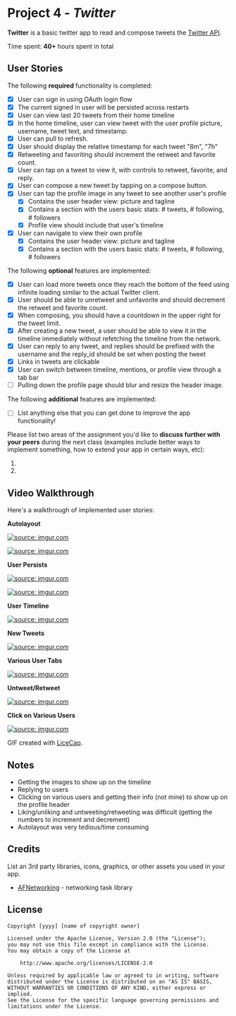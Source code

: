 # Project 4 - *Twitter*

**Twitter** is a basic twitter app to read and compose tweets the [Twitter API](https://apps.twitter.com/).

Time spent: **40+** hours spent in total

## User Stories

The following **required** functionality is completed:

- [x] User can sign in using OAuth login flow
- [x] The current signed in user will be persisted across restarts
- [x] User can view last 20 tweets from their home timeline
- [x] In the home timeline, user can view tweet with the user profile picture, username, tweet text, and timestamp.
- [x] User can pull to refresh.
- [x] User should display the relative timestamp for each tweet "8m", "7h"
- [x] Retweeting and favoriting should increment the retweet and favorite count.
- [x] User can tap on a tweet to view it, with controls to retweet, favorite, and reply.
- [x] User can compose a new tweet by tapping on a compose button.
- [x] User can tap the profile image in any tweet to see another user's profile
   - [x] Contains the user header view: picture and tagline
   - [x] Contains a section with the users basic stats: # tweets, # following, # followers
   - [x] Profile view should include that user's timeline
- [x] User can navigate to view their own profile
   - [x] Contains the user header view: picture and tagline
   - [x] Contains a section with the users basic stats: # tweets, # following, # followers

The following **optional** features are implemented:

- [x] User can load more tweets once they reach the bottom of the feed using infinite loading similar to the actual Twitter client.
- [x] User should be able to unretweet and unfavorite and should decrement the retweet and favorite count.
- [x] When composing, you should have a countdown in the upper right for the tweet limit.
- [x] After creating a new tweet, a user should be able to view it in the timeline immediately without refetching the timeline from the network.
- [x] User can reply to any tweet, and replies should be prefixed with the username and the reply_id should be set when posting the tweet
- [x] Links in tweets are clickable
- [x] User can switch between timeline, mentions, or profile view through a tab bar
- [ ] Pulling down the profile page should blur and resize the header image.

The following **additional** features are implemented:

- [ ] List anything else that you can get done to improve the app functionality!

Please list two areas of the assignment you'd like to **discuss further with your peers** during the next class (examples include better ways to implement something, how to extend your app in certain ways, etc):

1.
2.

## Video Walkthrough

Here's a walkthrough of implemented user stories:

**Autolayout**

<a href="http://imgur.com/Z8YzdAE"><img src="http://imgur.com/Z8YzdAE.gif" title="source: imgur.com" /></a>

<a href="http://imgur.com/UnBHl1N"><img src="http://imgur.com/UnBHl1N.gif" title="source: imgur.com" /></a>

**User Persists**

<a href="http://imgur.com/tz5uE5N"><img src="http://imgur.com/tz5uE5N.gif" title="source: imgur.com" /></a>

<a href="http://imgur.com/4E8vTu8"><img src="http://imgur.com/4E8vTu8.gif" title="source: imgur.com" /></a>

**User Timeline**

<a href="http://imgur.com/UPRGfY4"><img src="http://imgur.com/UPRGfY4.gif" title="source: imgur.com" /></a>

**New Tweets**

<a href="http://imgur.com/eBAqwyK"><img src="http://imgur.com/eBAqwyK.gif" title="source: imgur.com" /></a>

**Various User Tabs**

<a href="http://imgur.com/dqk45nO"><img src="http://imgur.com/dqk45nO.gif" title="source: imgur.com" /></a>

**Untweet/Retweet**

<a href="http://imgur.com/yY7OdGR"><img src="http://imgur.com/yY7OdGR.gif" title="source: imgur.com" /></a>

**Click on Various Users**

<a href="http://imgur.com/LSbCiwX"><img src="http://imgur.com/LSbCiwX.gif" title="source: imgur.com" /></a>

GIF created with [LiceCap](http://www.cockos.com/licecap/).

## Notes

- Getting the images to show up on the timeline
- Replying to users
- Clicking on various users and getting their info (not mine) to show up on the profile header
- Liking/unliking and untweeting/retweeting was difficult (getting the numbers to increment and decrement)
- Autolayout was very tedious/time consuming

## Credits

List an 3rd party libraries, icons, graphics, or other assets you used in your app.

- [AFNetworking](https://github.com/AFNetworking/AFNetworking) - networking task library

## License

    Copyright [yyyy] [name of copyright owner]

    Licensed under the Apache License, Version 2.0 (the "License");
    you may not use this file except in compliance with the License.
    You may obtain a copy of the License at

        http://www.apache.org/licenses/LICENSE-2.0

    Unless required by applicable law or agreed to in writing, software
    distributed under the License is distributed on an "AS IS" BASIS,
    WITHOUT WARRANTIES OR CONDITIONS OF ANY KIND, either express or implied.
    See the License for the specific language governing permissions and
    limitations under the License.
